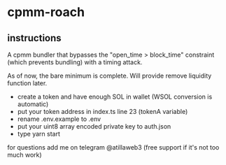 # cpmm-roach

## instructions

A cpmm bundler that bypasses the "open_time > block_time" constraint (which prevents bundling) with a timing attack.

As of now, the bare minimum is complete. Will provide remove liquidity function later.

- create a token and have enough SOL in wallet (WSOL conversion is automatic)
- put your token address in index.ts line 23 (tokenA variable)
- rename .env.example to .env
- put your uint8 array encoded private key to auth.json
- type yarn start

for questions add me on telegram @atillaweb3 (free support if it's not too much work)
